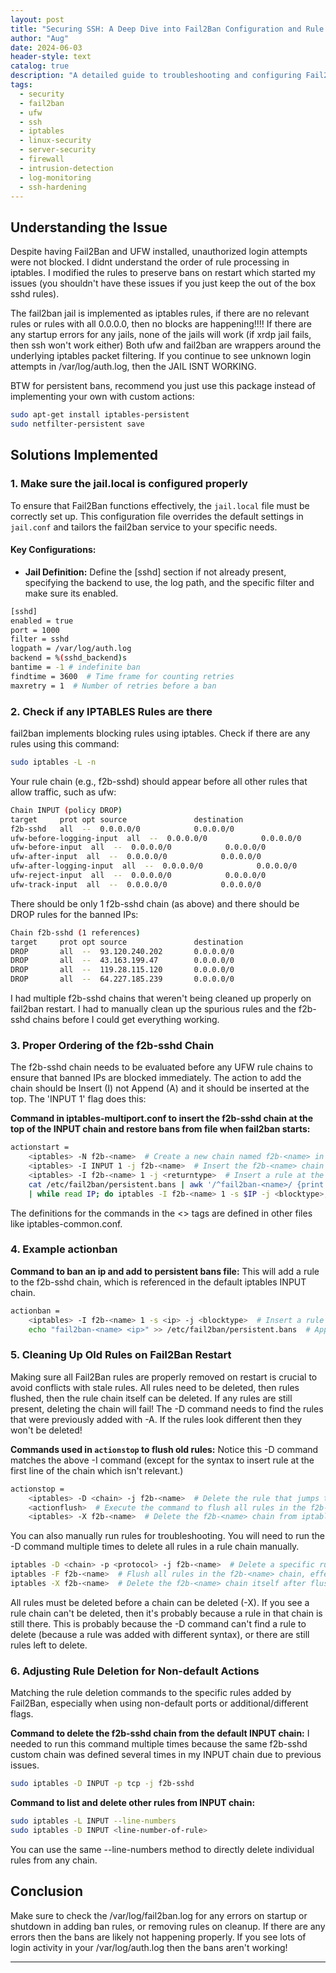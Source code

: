```yaml
---
layout: post
title: "Securing SSH: A Deep Dive into Fail2Ban Configuration and Rule Management"
author: "Aug"
date: 2024-06-03
header-style: text
catalog: true
description: "A detailed guide to troubleshooting and configuring Fail2Ban with UFW for robust SSH security. Covers iptables rule order, jail.local setup, persistent bans, and ensuring proper cleanup of rules on service restart."
tags:
  - security
  - fail2ban
  - ufw
  - ssh
  - iptables
  - linux-security
  - server-security
  - firewall
  - intrusion-detection
  - log-monitoring
  - ssh-hardening
---
```


## Understanding the Issue

Despite having Fail2Ban and UFW installed, unauthorized login attempts were not blocked. I didnt understand the order of rule processing in iptables. I modified the rules to preserve bans on restart which started my issues (you shouldn't have these issues if you just keep the out of the box sshd rules).

The fail2ban jail is implemented as iptables rules, if there are no relevant rules or rules with all 0.0.0.0, then no blocks are happening!!!!
If there are any startup errors for any jails, none of the jails will work (if xrdp jail fails, then ssh won't work either)
Both ufw and fail2ban are wrappers around the underlying iptables packet filtering.
If you continue to see unknown login attempts in /var/log/auth.log, then the JAIL ISNT WORKING.

BTW for persistent bans, recommend you just use this package instead of implementing your own with custom actions:

```bash
sudo apt-get install iptables-persistent
sudo netfilter-persistent save
```

## Solutions Implemented

### 1. Make sure the jail.local is configured properly

To ensure that Fail2Ban functions effectively, the `jail.local` file must be correctly set up. This configuration file overrides the default settings in `jail.conf` and tailors the fail2ban service to your specific needs.

#### Key Configurations:

- **Jail Definition:** Define the [sshd] section if not already present, specifying the backend to use, the log path, and the specific filter and make sure its enabled.

```bash
[sshd]
enabled = true
port = 1000
filter = sshd
logpath = /var/log/auth.log
backend = %(sshd_backend)s
bantime = -1 # indefinite ban
findtime = 3600  # Time frame for counting retries
maxretry = 1  # Number of retries before a ban
```

### 2. Check if any IPTABLES Rules are there

fail2ban implements blocking rules using iptables. Check if there are any rules using this command:

```bash
sudo iptables -L -n
```

Your rule chain (e.g., f2b-sshd) should appear before all other rules that allow traffic, such as ufw:

```bash
Chain INPUT (policy DROP)
target     prot opt source               destination
f2b-sshd   all  --  0.0.0.0/0            0.0.0.0/0
ufw-before-logging-input  all  --  0.0.0.0/0            0.0.0.0/0
ufw-before-input  all  --  0.0.0.0/0            0.0.0.0/0
ufw-after-input  all  --  0.0.0.0/0            0.0.0.0/0
ufw-after-logging-input  all  --  0.0.0.0/0            0.0.0.0/0
ufw-reject-input  all  --  0.0.0.0/0            0.0.0.0/0
ufw-track-input  all  --  0.0.0.0/0            0.0.0.0/0
```

There should be only 1 f2b-sshd chain (as above) and there should be DROP rules for the banned IPs:

```bash
Chain f2b-sshd (1 references)
target     prot opt source               destination
DROP       all  --  93.120.240.202       0.0.0.0/0
DROP       all  --  43.163.199.47        0.0.0.0/0
DROP       all  --  119.28.115.120       0.0.0.0/0
DROP       all  --  64.227.185.239       0.0.0.0/0
```

I had multiple f2b-sshd chains that weren't being cleaned up properly on fail2ban restart. I had to manually clean up the spurious rules and the f2b-sshd chains before I could get everything working.

### 3. Proper Ordering of the f2b-sshd Chain

The f2b-sshd chain needs to be evaluated before any UFW rule chains to ensure that banned IPs are blocked immediately.
The action to add the chain should be Insert (I) not Append (A) and it should be inserted at the top. The 'INPUT 1' flag does this:

**Command in iptables-multiport.conf to insert the f2b-sshd chain at the top of the INPUT chain and restore bans from file when fail2ban starts:**

```bash
actionstart =
    <iptables> -N f2b-<name>  # Create a new chain named f2b-<name> in iptables
    <iptables> -I INPUT 1 -j f2b-<name>  # Insert the f2b-<name> chain at the top of the INPUT chain to ensure it's evaluated first
    <iptables> -I f2b-<name> 1 -j <returntype>  # Insert a rule at the top of the f2b-<name> chain to specify the action (e.g., RETURN)
    cat /etc/fail2ban/persistent.bans | awk '/^fail2ban-<name>/ {print $2}' \  # Read the persistent bans file, extract IPs for the f2b-<name> chain
    | while read IP; do iptables -I f2b-<name> 1 -s $IP -j <blocktype>; done  # For each IP, insert a rule at the top of the f2b-<name> chain to block the IP

```

The definitions for the commands in the <> tags are defined in other files like iptables-common.conf.

### 4. Example actionban

**Command to ban an ip and add to persistent bans file:**
This will add a rule to the f2b-sshd chain, which is referenced in the default iptables INPUT chain.

```bash
actionban =
    <iptables> -I f2b-<name> 1 -s <ip> -j <blocktype>  # Insert a rule at the top of the f2b-<name> chain to block the IP specified
    echo "fail2ban-<name> <ip>" >> /etc/fail2ban/persistent.bans  # Append the ban information to the persistent bans file for record-keeping
```

### 5. Cleaning Up Old Rules on Fail2Ban Restart

Making sure all Fail2Ban rules are properly removed on restart is crucial to avoid conflicts with stale rules. All rules need to be deleted, then rules flushed, then the rule chain itself can be deleted. If any rules are still present, deleting the chain will fail! The -D command needs to find the rules that were previously added with -A. If the rules look different then they won't be deleted!

**Commands used in `actionstop` to flush old rules:**
Notice this -D command matches the above -I command (except for the syntax to insert rule at the first line of the chain which isn't relevant.)

```bash
actionstop =
    <iptables> -D <chain> -j f2b-<name>  # Delete the rule that jumps to the f2b-<name> chain from the specified <chain>
    <actionflush>  # Execute the command to flush all rules in the f2b-<name> chain (specific command should be defined elsewhere)
    <iptables> -X f2b-<name>  # Delete the f2b-<name> chain from iptables
```

You can also manually run rules for troubleshooting. You will need to run the -D command multiple times to delete all rules in a rule chain manually.

```bash
iptables -D <chain> -p <protocol> -j f2b-<name>  # Delete a specific rule in the <chain> that directs traffic to the f2b-<name> chain for a given <protocol>
iptables -F f2b-<name>  # Flush all rules in the f2b-<name> chain, effectively removing all specific blocking rules within that chain
iptables -X f2b-<name>  # Delete the f2b-<name> chain itself after flushing its rules
```

All rules must be deleted before a chain can be deleted (-X). If you see a rule chain can't be deleted, then it's probably because a rule in that chain is still there. This is probably because the -D command can't find a rule to delete (because a rule was added with different syntax), or there are still rules left to delete.

### 6. Adjusting Rule Deletion for Non-default Actions

Matching the rule deletion commands to the specific rules added by Fail2Ban, especially when using non-default ports or additional/different flags.

**Command to delete the f2b-sshd chain from the default INPUT chain:**
I needed to run this command multiple times because the same f2b-sshd custom chain was defined several times in my INPUT chain due to previous issues.

```bash
sudo iptables -D INPUT -p tcp -j f2b-sshd
```

**Command to list and delete other rules from INPUT chain:**

```bash
sudo iptables -L INPUT --line-numbers
sudo iptables -D INPUT <line-number-of-rule>
```

You can use the same --line-numbers method to directly delete individual rules from any chain.

## Conclusion

Make sure to check the /var/log/fail2ban.log for any errors on startup or shutdown in adding ban rules, or removing rules on cleanup. If there are any errors then the bans are likely not happening properly. If you see lots of login activity in your /var/log/auth.log then the bans aren't working!

---

